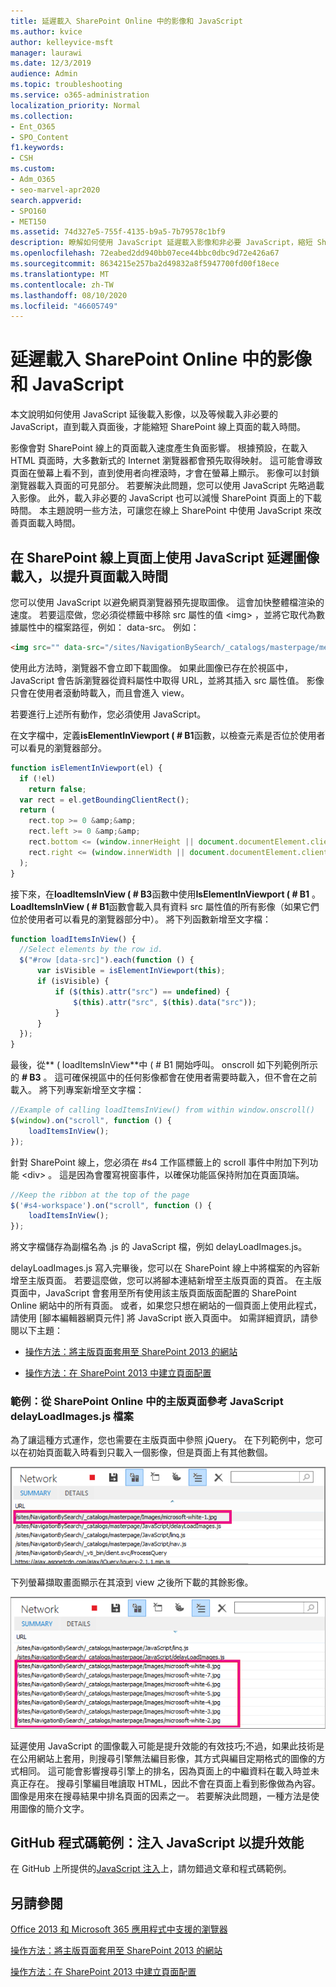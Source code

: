 ```yaml
---
title: 延遲載入 SharePoint Online 中的影像和 JavaScript
ms.author: kvice
author: kelleyvice-msft
manager: laurawi
ms.date: 12/3/2019
audience: Admin
ms.topic: troubleshooting
ms.service: o365-administration
localization_priority: Normal
ms.collection:
- Ent_O365
- SPO_Content
f1.keywords:
- CSH
ms.custom:
- Adm_O365
- seo-marvel-apr2020
search.appverid:
- SPO160
- MET150
ms.assetid: 74d327e5-755f-4135-b9a5-7b79578c1bf9
description: 瞭解如何使用 JavaScript 延遲載入影像和非必要 JavaScript，縮短 SharePoint 線上頁面的載入時間。
ms.openlocfilehash: 72eabed2dd940bb07ece44bbc0dbc9d72e426a67
ms.sourcegitcommit: 8634215e257ba2d49832a8f5947700fd00f18ece
ms.translationtype: MT
ms.contentlocale: zh-TW
ms.lasthandoff: 08/10/2020
ms.locfileid: "46605749"
---
```

# <a name="delay-loading-images-and-javascript-in-sharepoint-online"></a>延遲載入 SharePoint Online 中的影像和 JavaScript

本文說明如何使用 JavaScript 延後載入影像，以及等候載入非必要的 JavaScript，直到載入頁面後，才能縮短 SharePoint 線上頁面的載入時間。
  
影像會對 SharePoint 線上的頁面載入速度產生負面影響。 根據預設，在載入 HTML 頁面時，大多數新式的 Internet 瀏覽器都會預先取得映射。 這可能會導致頁面在螢幕上看不到，直到使用者向裡滾時，才會在螢幕上顯示。 影像可以封鎖瀏覽器載入頁面的可見部分。 若要解決此問題，您可以使用 JavaScript 先略過載入影像。 此外，載入非必要的 JavaScript 也可以減慢 SharePoint 頁面上的下載時間。 本主題說明一些方法，可讓您在線上 SharePoint 中使用 JavaScript 來改善頁面載入時間。
  
## <a name="improve-page-load-times-by-delaying-image-loading-in-sharepoint-online-pages-by-using-javascript"></a>在 SharePoint 線上頁面上使用 JavaScript 延遲圖像載入，以提升頁面載入時間

您可以使用 JavaScript 以避免網頁瀏覽器預先提取圖像。 這會加快整體檔渲染的速度。 若要這麼做，您必須從標籤中移除 src 屬性的值 \<img\> ，並將它取代為數據屬性中的檔案路徑，例如： data-src。 例如：
  
```html
<img src="" data-src="/sites/NavigationBySearch/_catalogs/masterpage/media/microsoft-white-8.jpg" />
```

使用此方法時，瀏覽器不會立即下載圖像。 如果此圖像已存在於視區中，JavaScript 會告訴瀏覽器從資料屬性中取得 URL，並將其插入 src 屬性值。 影像只會在使用者滾動時載入，而且會進入 view。
  
若要進行上述所有動作，您必須使用 JavaScript。
  
在文字檔中，定義**isElementInViewport ( # B1**函數，以檢查元素是否位於使用者可以看見的瀏覽器部分。
  
```javascript
function isElementInViewport(el) {
  if (!el)
    return false;
  var rect = el.getBoundingClientRect();
  return (
    rect.top >= 0 &amp;&amp;
    rect.left >= 0 &amp;&amp;
    rect.bottom <= (window.innerHeight || document.documentElement.clientHeight) &amp;&amp;
    rect.right <= (window.innerWidth || document.documentElement.clientWidth)
  );
}
```

接下來，在**loadItemsInView ( # B3**函數中使用**IsElementInViewport ( # B1** 。 **LoadItemsInView ( # B1**函數會載入具有資料 src 屬性值的所有影像（如果它們位於使用者可以看見的瀏覽器部分中）。 將下列函數新增至文字檔：
  
```javascript
function loadItemsInView() {
  //Select elements by the row id.
  $("#row [data-src]").each(function () {
      var isVisible = isElementInViewport(this);
      if (isVisible) {
          if ($(this).attr("src") == undefined) {
              $(this).attr("src", $(this).data("src"));
          }
      }
  });
}
```

最後，從** ( loadItemsInView**中 ( # B1 開始呼叫。 onscroll 如下列範例所示的 **# B3** 。 這可確保視區中的任何影像都會在使用者需要時載入，但不會在之前載入。 將下列專案新增至文字檔：
  
```javascript
//Example of calling loadItemsInView() from within window.onscroll()
$(window).on("scroll", function () {
    loadItemsInView();
});

```

針對 SharePoint 線上，您必須在 #s4 工作區標籤上的 scroll 事件中附加下列功能 \<div\> 。 這是因為會覆寫視窗事件，以確保功能區保持附加在頁面頂端。
  
```javascript
//Keep the ribbon at the top of the page
$('#s4-workspace').on("scroll", function () {
    loadItemsInView();
});
```

將文字檔儲存為副檔名為 .js 的 JavaScript 檔，例如 delayLoadImages.js。
  
delayLoadImages.js 寫入完畢後，您可以在 SharePoint 線上中將檔案的內容新增至主版頁面。 若要這麼做，您可以將腳本連結新增至主版頁面的頁首。 在主版頁面中，JavaScript 會套用至所有使用該主版頁面版面配置的 SharePoint Online 網站中的所有頁面。 或者，如果您只想在網站的一個頁面上使用此程式，請使用 [腳本編輯器網頁元件] 將 JavaScript 嵌入頁面中。 如需詳細資訊，請參閱以下主題：
  
- [操作方法：將主版頁面套用至 SharePoint 2013 的網站](https://go.microsoft.com/fwlink/p/?LinkId=525627)

- [操作方法：在 SharePoint 2013 中建立頁面配置](https://go.microsoft.com/fwlink/p/?LinkId=525628)

### <a name="example-referencing-the-javascript-delayloadimagesjs-file-from-a-master-page-in-sharepoint-online"></a>範例：從 SharePoint Online 中的主版頁面參考 JavaScript delayLoadImages.js 檔案
  
為了讓這種方式運作，您也需要在主版頁面中參照 jQuery。 在下列範例中，您可以在初始頁面載入時看到只載入一個影像，但是頁面上有其他數個。
  
![顯示頁面上載入一個影像的螢幕擷取畫面](media/3d177ddb-67e5-43a7-b327-c9f9566ca937.png)
  
下列螢幕擷取畫面顯示在其滾到 view 之後所下載的其餘影像。
  
![顯示頁面上載入數個影像的螢幕擷取畫面](media/95eb2b14-f6a1-4eac-a5cb-96097e49514c.png)
  
延遲使用 JavaScript 的圖像載入可能是提升效能的有效技巧;不過，如果此技術是在公用網站上套用，則搜尋引擎無法編目影像，其方式與編目定期格式的圖像的方式相同。 這可能會影響搜尋引擎上的排名，因為頁面上的中繼資料在載入時並未真正存在。 搜尋引擎編目唯讀取 HTML，因此不會在頁面上看到影像做為內容。 圖像是用來在搜尋結果中排名頁面的因素之一。 若要解決此問題，一種方法是使用圖像的簡介文字。
  
## <a name="github-code-sample-injecting-javascript-to-improve-performance"></a>GitHub 程式碼範例：注入 JavaScript 以提升效能

在 GitHub 上所提供的[JavaScript 注入](https://go.microsoft.com/fwlink/p/?LinkId=524759)上，請勿錯過文章和程式碼範例。
  
## <a name="see-also"></a>另請參閱

[Office 2013 和 Microsoft 365 應用程式中支援的瀏覽器](https://support.office.com/article/57342811-0dc4-4316-b773-20082ced8a82)
  
[操作方法：將主版頁面套用至 SharePoint 2013 的網站](https://go.microsoft.com/fwlink/p/?LinkId=525627)
  
[操作方法：在 SharePoint 2013 中建立頁面配置](https://go.microsoft.com/fwlink/p/?LinkId=525628)
